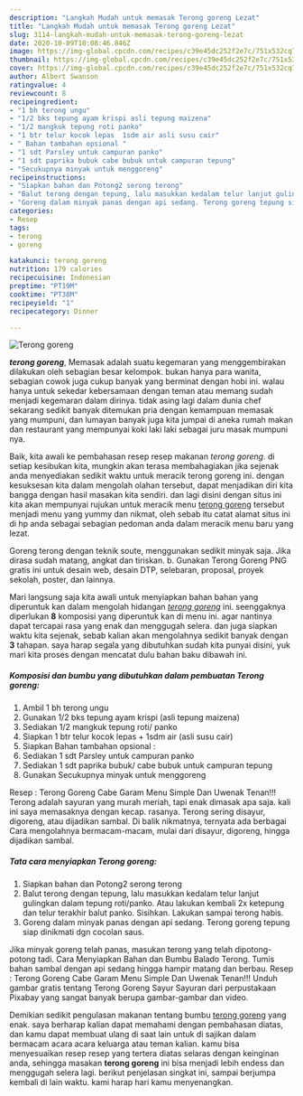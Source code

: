 ```yaml
---
description: "Langkah Mudah untuk memasak Terong goreng Lezat"
title: "Langkah Mudah untuk memasak Terong goreng Lezat"
slug: 3114-langkah-mudah-untuk-memasak-terong-goreng-lezat
date: 2020-10-09T10:08:46.846Z
image: https://img-global.cpcdn.com/recipes/c39e45dc252f2e7c/751x532cq70/terong-goreng-foto-resep-utama.jpg
thumbnail: https://img-global.cpcdn.com/recipes/c39e45dc252f2e7c/751x532cq70/terong-goreng-foto-resep-utama.jpg
cover: https://img-global.cpcdn.com/recipes/c39e45dc252f2e7c/751x532cq70/terong-goreng-foto-resep-utama.jpg
author: Albert Swanson
ratingvalue: 4
reviewcount: 8
recipeingredient:
- "1 bh terong ungu"
- "1/2 bks tepung ayam krispi asli tepung maizena"
- "1/2 mangkuk tepung roti panko"
- "1 btr telur kocok lepas  1sdm air asli susu cair"
- " Bahan tambahan opsional "
- "1 sdt Parsley untuk campuran panko"
- "1 sdt paprika bubuk cabe bubuk untuk campuran tepung"
- "Secukupnya minyak untuk menggoreng"
recipeinstructions:
- "Siapkan bahan dan Potong2 serong terong"
- "Balut terong dengan tepung, lalu masukkan kedalam telur lanjut gulingkan dalam tepung roti/panko. Atau lakukan kembali 2x ketepung dan telur terakhir balut panko. Sisihkan. Lakukan sampai terong habis."
- "Goreng dalam minyak panas dengan api sedang. Terong goreng tepung siap dinikmati dgn cocolan saus."
categories:
- Resep
tags:
- terong
- goreng

katakunci: terong goreng 
nutrition: 179 calories
recipecuisine: Indonesian
preptime: "PT19M"
cooktime: "PT38M"
recipeyield: "1"
recipecategory: Dinner

---
```



![Terong goreng](https://img-global.cpcdn.com/recipes/c39e45dc252f2e7c/751x532cq70/terong-goreng-foto-resep-utama.jpg)

<b><i>terong goreng</i></b>, Memasak adalah suatu kegemaran yang menggembirakan dilakukan oleh sebagian besar kelompok. bukan hanya para wanita, sebagian cowok juga cukup banyak yang berminat dengan hobi ini. walau hanya untuk sekedar kebersamaan dengan teman atau memang sudah menjadi kegemaran dalam dirinya. tidak asing lagi dalam dunia chef sekarang sedikit banyak ditemukan pria dengan kemampuan memasak yang mumpuni, dan lumayan banyak juga kita jumpai di aneka rumah makan dan restaurant yang mempunyai koki laki laki sebagai juru masak mumpuni nya.

Baik, kita awali ke pembahasan resep resep makanan <i>terong goreng</i>. di setiap kesibukan kita, mungkin akan terasa membahagiakan jika sejenak anda menyediakan sedikit waktu untuk meracik terong goreng ini. dengan kesuksesan kita dalam mengolah olahan tersebut, dapat menjadikan diri kita bangga dengan hasil masakan kita sendiri. dan lagi disini dengan situs ini kita akan mempunyai rujukan untuk meracik menu <u>terong goreng</u> tersebut menjadi menu yang yummy dan nikmat, oleh sebab itu catat alamat situs ini di hp anda sebagai sebagian pedoman anda dalam meracik menu baru yang lezat.

Goreng terong dengan teknik soute, menggunakan sedikit minyak saja. Jika dirasa sudah matang, angkat dan tiriskan. b. Gunakan Terong Goreng PNG gratis ini untuk desain web, desain DTP, selebaran, proposal, proyek sekolah, poster, dan lainnya.


Mari langsung saja kita awali untuk menyiapkan bahan bahan yang diperuntuk kan dalam mengolah hidangan <u><i>terong goreng</i></u> ini. seenggaknya diperlukan <b>8</b> komposisi yang diperuntuk kan di menu ini. agar nantinya dapat tercapai rasa yang enak dan menggugah selera. dan juga siapkan waktu kita sejenak, sebab kalian akan mengolahnya sedikit banyak dengan <b>3</b> tahapan. saya harap segala yang dibutuhkan sudah kita punyai disini, yuk mari kita proses dengan mencatat dulu bahan baku dibawah ini.

<!--inarticleads1-->

##### Komposisi dan bumbu yang dibutuhkan dalam pembuatan Terong goreng:

1. Ambil 1 bh terong ungu
1. Gunakan 1/2 bks tepung ayam krispi (asli tepung maizena)
1. Sediakan 1/2 mangkuk tepung roti/ panko
1. Siapkan 1 btr telur kocok lepas + 1sdm air (asli susu cair)
1. Siapkan  Bahan tambahan opsional :
1. Sediakan 1 sdt Parsley untuk campuran panko
1. Sediakan 1 sdt paprika bubuk/ cabe bubuk untuk campuran tepung
1. Gunakan Secukupnya minyak untuk menggoreng


Resep : Terong Goreng Cabe Garam Menu Simple Dan Uwenak Tenan!!! Terong adalah sayuran yang murah meriah, tapi enak dimasak apa saja. kali ini saya memasaknya dengan kecap. rasanya. Terong sering disayur, digoreng, atau dijadikan sambal. Di balik nikmatnya, ternyata ada berbagai Cara mengolahnya bermacam-macam, mulai dari disayur, digoreng, hingga dijadikan sambal. 

<!--inarticleads2-->

##### Tata cara menyiapkan Terong goreng:

1. Siapkan bahan dan Potong2 serong terong
1. Balut terong dengan tepung, lalu masukkan kedalam telur lanjut gulingkan dalam tepung roti/panko. Atau lakukan kembali 2x ketepung dan telur terakhir balut panko. Sisihkan. Lakukan sampai terong habis.
1. Goreng dalam minyak panas dengan api sedang. Terong goreng tepung siap dinikmati dgn cocolan saus.


Jika minyak goreng telah panas, masukan terong yang telah dipotong-potong tadi. Cara Menyiapkan Bahan dan Bumbu Balado Terong. Tumis bahan sambal dengan api sedang hingga hampir matang dan berbau. Resep : Terong Goreng Cabe Garam Menu Simple Dan Uwenak Tenan!!! Unduh gambar gratis tentang Terong Goreng Sayur Sayuran dari perpustakaan Pixabay yang sangat banyak berupa gambar-gambar dan video. 

Demikian sedikit pengulasan makanan tentang bumbu <u>terong goreng</u> yang enak. saya berharap kalian dapat memahami dengan pembahasan diatas, dan kamu dapat membuat ulang di saat lain untuk di sajikan dalam bermacam acara acara keluarga atau teman kalian. kamu bisa menyesuaikan resep resep yang tertera diatas selaras dengan keinginan anda, sehingga masakan <b>terong goreng</b> ini bisa menjadi lebih endess dan menggugah selera lagi. berikut penjelasan singkat ini, sampai berjumpa kembali di lain waktu. kami harap hari kamu menyenangkan.
